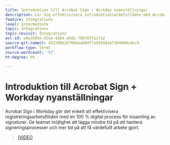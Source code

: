 ```yaml
---
title: Introduktion till Acrobat Sign + Workday nyanställningar
description: Lär dig effektivisera introduktionsarbetsflöden med Acrobat Sign + Workday
feature: Integrations
level: Intermediate
topic: Integrations
topic-revisit: Integrations
exl-id: e8a1b95e-d2ee-4d84-a5d2-79678ffa17e2
source-git-commit: 452299b2b786beab9df7a5019da4f3840d9cdec9
workflow-type: tm+mt
source-wordcount: '57'
ht-degree: 0%

---
```


# Introduktion till Acrobat Sign + Workday nyanställningar

Acrobat Sign i Workday gör det enkelt att effektivisera registreringsarbetsflöden med en 100 % digital process för insamling av signaturer. Ge teamet möjlighet att lägga mindre tid på att hantera signeringsprocesser och mer tid på att få värdefullt arbete gjort.

>[!VIDEO](https://video.tv.adobe.com/v/3418984?quality=12&learn=on&hidetitle=true)
